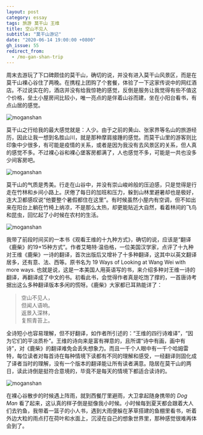 ```yaml
---
layout: post
category: essay
tags: 旅游 莫干山 王维
title: 空山不见人
subtitle: "莫干山游记"
date: "2020-06-14 19:00:00 +0800"
gh_issue: 55
redirect_from:
  - /mo-gan-shan-trip
---
```


周末去游玩了下口碑颇佳的莫干山，确切的说，并没有进入莫干山风景区，而是在莫干山裸心谷住了两晚。在携程上团购了个套餐，体验了一下这家传说中的网红酒店。不过说实在的，酒店并没有给我惊艳的感觉，反倒是服务让我觉得有些不值这个价格，垒土小屋房间比较小，唯一亮点的是伴着山谷而建，坐在小阳台看书，有点山居的感觉。

![moganshan]({{site.images_baseurl}}/mo-gan-shan-naked-stables-villas.jpg?w=1280)

莫干山之行给我的最大感觉就是：人少。由于之前的黄山、张家界等名山的旅游经历，因此让我一想到名胜山川，就是那种摩肩接踵的感觉。而莫干山里的游客则比印象中少很多，有可能是疫情的关系，或者是因为我没有去风景区的关系，但人真的感觉不多。不过裸心谷和裸心堡客房都满了，人也感觉不多，可能是一共也没多少间客房吧。

![moganshan]({{site.images_baseurl}}/mo-gan-shan-naked-stables-club.jpg?w=1280)

莫干山的气质是秀美。行走在山谷中，并没有崇山峻岭般的压迫感，只是觉得是行走在竹林和乡间小路上。厌倦了每日的加班和压力，躲到山林里避暑却也是极好，连大卫都感叹说“他要整个暑假都住在这里”。有时候虽然小屋内有空调，但不如出来在阳台上躺在竹椅上纳凉，不是那么太热，却更能贴近大自然，看着林间的飞鸟和昆虫，回忆起了小时候在农村的生活。

![moganshan]({{site.images_baseurl}}/mo-gan-shan-wang-wei-book.jpg?w=1280)

我带了前段时间买的一本书《观看王维的十九种方式》，确切的说，应该是“翻译《鹿柴》的19+15种方式”。作者艾略特·温伯格，一位美国汉学家，点评了十九种对王维《鹿柴》一诗的翻译，首次出版后又增补了十多种翻译，这其中以英文翻译居多，还有意、法、西等。原书名为 19 Ways of Looking at Wang Wei with more ways. 也就是说，这是一本美国人用英语写的书，来介绍多种对王维一诗的翻译，再翻译成了中文的书。初看此书，会觉得作者真是吃饱了撑的，一首唐诗考据出这么多种翻译版本多闲的慌呀。《鹿柴》大家都已耳熟能详了：

> 空山不见人，   
> 但闻人语响。   
> 返景入深林，   
> 复照青苔上。   

全诗短小也容易理解，但不好翻译，如作者所引述的：“王维的四行诗难译”，“因为它们的平淡质朴”。王维的诗向来是富有禅意的，且所谓“诗中有画，画中有诗”，对《鹿柴》的翻译难免会丢失想象力。而且一千个人眼中有一千个哈姆雷特，每位读者对每首诗在每种情境下读都有不同的理解和感受，一经翻译则固化成了译者当时的理解，没有一个版本的翻译能让所有读者满意。隐居在莫干山的两日，读此诗倒是挺符合意境的，毕竟不是每天的情境下都适合读诗的。

![moganshan]({{site.images_baseurl}}/mo-gan-shan-david-reading.jpg?w=1280)

在裸心谷散步的时候遇上阵雨，就到西餐厅里避雨，大卫拿起随身携带的 *Dog Man* 看了起来，这认真的样子倒是挺像我小时候。小时候每到夏天都会跟着大人们去钓鱼，我带着一篮子的小人书，遇到大雨便躲在茅草搭建的鱼棚里看书，听着外边大粒的雨点打在荷叶和水面上，沉浸在自己的想象世界里，那种感觉很难再体会到了。
